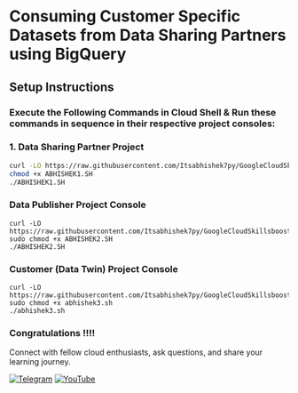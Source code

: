 # Consuming Customer Specific Datasets from Data Sharing Partners using BigQuery 


##  Setup Instructions
### Execute the Following Commands in Cloud Shell & Run these commands in sequence in their respective project consoles:

### 1. Data Sharing Partner Project
```bash
curl -LO https://raw.githubusercontent.com/Itsabhishek7py/GoogleCloudSkillsboost/main/Consuming%20Customer%20Specific%20Datasets%20from%20Data%20Sharing%20Partners%20using%20BigQuery/ABHISHEK1.SH
chmod +x ABHISHEK1.SH
./ABHISHEK1.SH
```
### Data Publisher Project Console

```
curl -LO https://raw.githubusercontent.com/Itsabhishek7py/GoogleCloudSkillsboost/refs/heads/main/Consuming%20Customer%20Specific%20Datasets%20from%20Data%20Sharing%20Partners%20using%20BigQuery/ABHISHEK2.SH
sudo chmod +x ABHISHEK2.SH
./ABHISHEK2.SH

```

### Customer (Data Twin) Project Console

```
curl -LO https://raw.githubusercontent.com/Itsabhishek7py/GoogleCloudSkillsboost/refs/heads/main/Consuming%20Customer%20Specific%20Datasets%20from%20Data%20Sharing%20Partners%20using%20BigQuery/abhishek3.sh
sudo chmod +x abhishek3.sh
./abhishek3.sh
```
### Congratulations !!!!

Connect with fellow cloud enthusiasts, ask questions, and share your learning journey.  

[![Telegram](https://img.shields.io/badge/Telegram_Group-2CA5E0?style=for-the-badge&logo=telegram&logoColor=white)](https://t.me/+gBcgRTlZLyM4OGI1)
[![YouTube](https://img.shields.io/badge/Subscribe-FF0000?style=for-the-badge&logo=youtube&logoColor=white)](https://www.youtube.com/@drabhishek.5460?sub_confirmation=1)  



